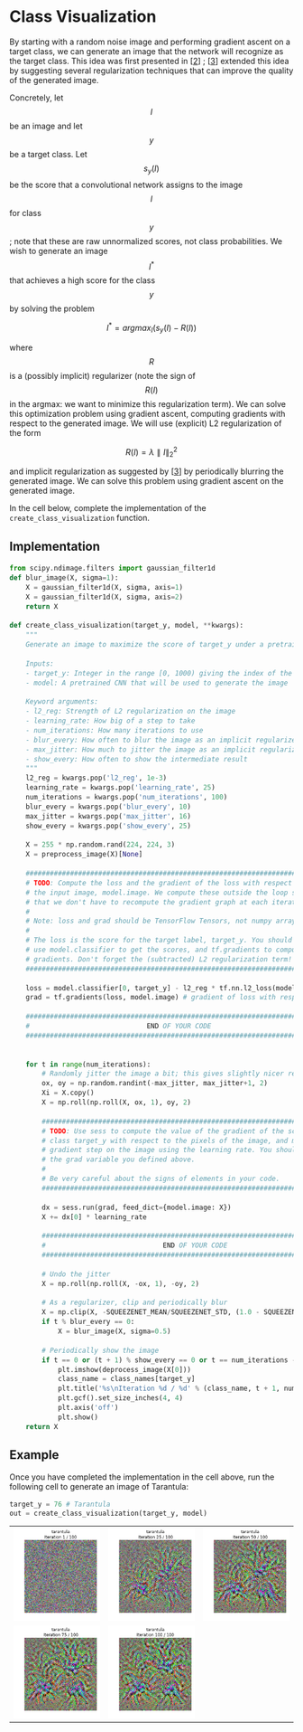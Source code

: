 # Class Visualization

By starting with a random noise image and performing gradient ascent on a target class, we can generate an image that the network will recognize as the target class. This idea was first presented in \[[2](https://arxiv.org/pdf/1312.6034.pdf)\] ; \[[3](https://arxiv.org/abs/1506.06579)\] extended this idea by suggesting several regularization techniques that can improve the quality of the generated image.

Concretely, let $$I$$ be an image and let $$y$$ be a target class. Let $$s_y(I)$$ be the score that a convolutional network assigns to the image $$I$$ for class $$y$$; note that these are raw unnormalized scores, not class probabilities. We wish to generate an image $$I^*$$ that achieves a high score for the class $$y$$ by solving the problem

$$
I^* = argmax_I(s_y(I) - R(I))
$$

where $$R$$ is a \(possibly implicit\) regularizer \(note the sign of $$R(I)$$ in the argmax: we want to minimize this regularization term\). We can solve this optimization problem using gradient ascent, computing gradients with respect to the generated image. We will use \(explicit\) L2 regularization of the form

$$
R(I) = \lambda \parallel I \parallel _2^2
$$

and implicit regularization as suggested by \[[3](https://arxiv.org/abs/1506.06579)\] by periodically blurring the generated image. We can solve this problem using gradient ascent on the generated image.

In the cell below, complete the implementation of the `create_class_visualization` function.

## Implementation

```python
from scipy.ndimage.filters import gaussian_filter1d
def blur_image(X, sigma=1):
    X = gaussian_filter1d(X, sigma, axis=1)
    X = gaussian_filter1d(X, sigma, axis=2)
    return X

def create_class_visualization(target_y, model, **kwargs):
    """
    Generate an image to maximize the score of target_y under a pretrained model.

    Inputs:
    - target_y: Integer in the range [0, 1000) giving the index of the class
    - model: A pretrained CNN that will be used to generate the image

    Keyword arguments:
    - l2_reg: Strength of L2 regularization on the image
    - learning_rate: How big of a step to take
    - num_iterations: How many iterations to use
    - blur_every: How often to blur the image as an implicit regularizer
    - max_jitter: How much to jitter the image as an implicit regularizer
    - show_every: How often to show the intermediate result
    """
    l2_reg = kwargs.pop('l2_reg', 1e-3)
    learning_rate = kwargs.pop('learning_rate', 25)
    num_iterations = kwargs.pop('num_iterations', 100)
    blur_every = kwargs.pop('blur_every', 10)
    max_jitter = kwargs.pop('max_jitter', 16)
    show_every = kwargs.pop('show_every', 25)

    X = 255 * np.random.rand(224, 224, 3)
    X = preprocess_image(X)[None]

    ########################################################################
    # TODO: Compute the loss and the gradient of the loss with respect to  #
    # the input image, model.image. We compute these outside the loop so   #
    # that we don't have to recompute the gradient graph at each iteration #
    #                                                                      #
    # Note: loss and grad should be TensorFlow Tensors, not numpy arrays!  #
    #                                                                      #
    # The loss is the score for the target label, target_y. You should     #
    # use model.classifier to get the scores, and tf.gradients to compute  #
    # gradients. Don't forget the (subtracted) L2 regularization term!     #
    ########################################################################

    loss = model.classifier[0, target_y] - l2_reg * tf.nn.l2_loss(model.image) # scalar loss
    grad = tf.gradients(loss, model.image) # gradient of loss with respect to model.image, same size as model.image

    ############################################################################
    #                             END OF YOUR CODE                             #
    ############################################################################


    for t in range(num_iterations):
        # Randomly jitter the image a bit; this gives slightly nicer results
        ox, oy = np.random.randint(-max_jitter, max_jitter+1, 2)
        Xi = X.copy()
        X = np.roll(np.roll(X, ox, 1), oy, 2)

        ########################################################################
        # TODO: Use sess to compute the value of the gradient of the score for #
        # class target_y with respect to the pixels of the image, and make a   #
        # gradient step on the image using the learning rate. You should use   #
        # the grad variable you defined above.                                 #
        #                                                                      #
        # Be very careful about the signs of elements in your code.            #
        ########################################################################

        dx = sess.run(grad, feed_dict={model.image: X})
        X += dx[0] * learning_rate

        ############################################################################
        #                             END OF YOUR CODE                             #
        ############################################################################

        # Undo the jitter
        X = np.roll(np.roll(X, -ox, 1), -oy, 2)

        # As a regularizer, clip and periodically blur
        X = np.clip(X, -SQUEEZENET_MEAN/SQUEEZENET_STD, (1.0 - SQUEEZENET_MEAN)/SQUEEZENET_STD)
        if t % blur_every == 0:
            X = blur_image(X, sigma=0.5)

        # Periodically show the image
        if t == 0 or (t + 1) % show_every == 0 or t == num_iterations - 1:
            plt.imshow(deprocess_image(X[0]))
            class_name = class_names[target_y]
            plt.title('%s\nIteration %d / %d' % (class_name, t + 1, num_iterations))
            plt.gcf().set_size_inches(4, 4)
            plt.axis('off')
            plt.show()
    return X
```

## Example

Once you have completed the implementation in the cell above, run the following cell to generate an image of Tarantula:

```python
target_y = 76 # Tarantula
out = create_class_visualization(target_y, model)
```

|  |  |  |
| :--- | :--- | :--- |
| ![img](../.gitbook/assets/class_vis_tarantula_1.png) | ![img](../.gitbook/assets/class_vis_tarantula_25.png) | ![img](../.gitbook/assets/class_vis_tarantula_50.png) |
| ![img](../.gitbook/assets/class_vis_tarantula_75.png) | ![img](../.gitbook/assets/class_vis_tarantula_100.png) |  |

